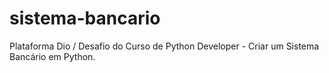 # sistema-bancario
Plataforma Dio / Desafio do Curso de Python Developer - Criar um Sistema Bancário em Python.
